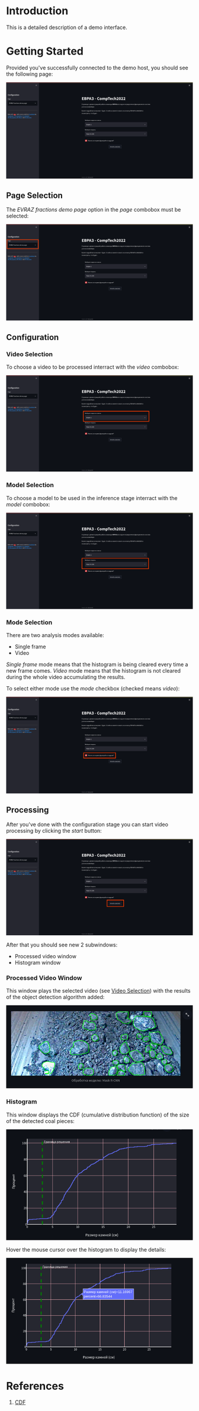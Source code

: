 # Introduction

This is a detailed description of a demo interface.

# Getting Started

Provided you've successfully connected to the demo host, you should see the following page:

![start](../diagrams/ug/evraz_demo_page.png)

## Page Selection

The _EVRAZ fractions demo page_ option in the _page_ combobox must be selected:

![page](../diagrams/ug/evraz_demo_page_selection.png)

## Configuration

### Video Selection

To choose a video to be processed interract with the _video_ combobox:

![Video selection](../diagrams/ug/evraz_demo_video.png)

### Model Selection

To choose a model to be used in the inference stage interract with the _model_ combobox:

![Model selection](../diagrams/ug/evraz_demo_model.png)

### Mode Selection

There are two analysis modes available:

- Single frame
- Video

_Single frame_ mode means that the histogram is being cleared every time a new frame comes.
_Video_ mode means that the histogram is not cleared during the whole video accumulating the results.

To select either mode use the _mode_ checkbox (checked means _video_):

![Mode selection](../diagrams/ug/evraz_demo_update.png)

## Processing

After you've done with the configuration stage you can start video processing by clicking the _start_ button:

![Start processing](../diagrams/ug/evraz_demo_start.png)

After that you should see new 2 subwindows:

- Processed video window
- Histogram window

### Processed Video Window

This window plays the selected video (see [Video Selection](#video-selection)) with the results of the object detection
algorithm added:

![Processed video](../diagrams/ug/evraz_demo_rcnn.png)

### Histogram

This window displays the CDF (cumulative distribution function) of the size of the detected coal pieces:

![Just histo](../diagrams/ug/evraz_demo_just_histo.png)

Hover the mouse cursor over the histogram to display the details:

![Just histo](../diagrams/ug/evraz_demo_histo.png)

# References

1. [CDF](https://en.wikipedia.org/wiki/Cumulative_distribution_function)
